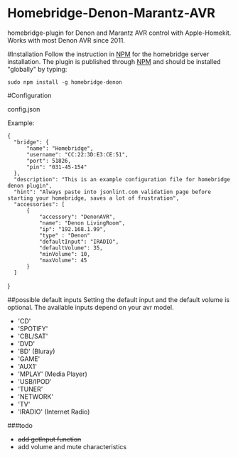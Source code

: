 # Homebridge-Denon-Marantz-AVR
homebridge-plugin for Denon and Marantz AVR control with Apple-Homekit. Works with most Denon AVR since 2011.

#Installation
Follow the instruction in [NPM](https://www.npmjs.com/package/homebridge) for the homebridge server installation. The plugin is published through [NPM](https://www.npmjs.com/package/homebridge-denon) and should be installed "globally" by typing:

    sudo npm install -g homebridge-denon

#Configuration

config.json

Example:
    
    {
      "bridge": {
          "name": "Homebridge",
          "username": "CC:22:3D:E3:CE:51",
          "port": 51826,
          "pin": "031-45-154"
      },
      "description": "This is an example configuration file for homebridge denon plugin",
      "hint": "Always paste into jsonlint.com validation page before starting your homebridge, saves a lot of frustration",
      "accessories": [
          {
              "accessory": "DenonAVR",
              "name": "Denon LivingRoom",
              "ip": "192.168.1.99",
              "type" : "Denon"
              "defaultInput": "IRADIO",
              "defaultVolume": 35,
              "minVolume": 10,
              "maxVolume": 45
          }
      ]
  }
  
##possible default inputs
Setting the default input and the default volume is optional. The available inputs depend on your avr model.

- 'CD'
- 'SPOTIFY'
- 'CBL/SAT'
- 'DVD'
- 'BD' (Bluray)
- 'GAME'
- 'AUX1'
- 'MPLAY' (Media Player)
- 'USB/IPOD'
- 'TUNER'
- 'NETWORK'
- 'TV'
- 'IRADIO' (Internet Radio)


###todo
- ~~add getInput function~~
- add volume and mute characteristics

